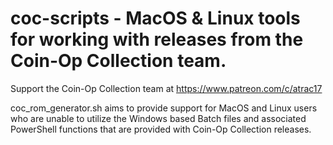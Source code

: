 # coc-scripts - MacOS & Linux tools for working with releases from the Coin-Op Collection team.
Support the Coin-Op Collection team at https://www.patreon.com/c/atrac17

coc_rom_generator.sh aims to provide support for MacOS and Linux users who are unable to utilize the Windows based Batch files and associated PowerShell functions that are provided with Coin-Op Collection releases.

